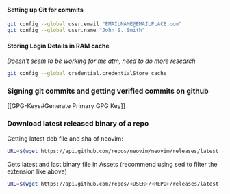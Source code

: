
#### Setting up Git for commits
```bash
git config --global user.email "EMAILNAME@EMAILPLACE.com"
git config --global user.name "John S. Smith"
```

#### Storing Login Details in RAM cache
*Doesn't seem to be working for me atm, need to do more research*
```bash
git config --global credential.credentialStore cache
```

### Signing git commits and getting verified commits on github
[[GPG-Keys#Generate Primary GPG Key]]

### Download latest released binary of a repo
Getting latest deb file and sha of neovim: 
```bash
URL=$(wget https://api.github.com/repos/neovim/neovim/releases/latest -O - | awk -F \" -v RS="," '/browser_download_url/ {print $(NF-1)}'| sed '/.deb/!d'); wget $URL
```

Gets latest and last binary file in Assets (recommend using sed to filter the extension like above)
```bash
URL=$(wget https://api.github.com/repos/<USER>/<REPO>/releases/latest -O - | awk -F \" -v RS="," '/browser_download_url/ {print $(NF-1)}'); wget $URL -O $(basename "$URL")
```